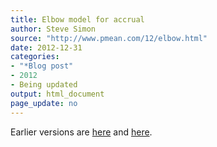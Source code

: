 ```yaml
---
title: Elbow model for accrual
author: Steve Simon
source: "http://www.pmean.com/12/elbow.html"
date: 2012-12-31
categories:
- "*Blog post"
- 2012
- Being updated
output: html_document
page_update: no
---
```


Earlier versions are [here][sim1] and [here][sim2].

[sim1]: http://www.pmean.com/12/elbow.html
[sim2]: http://new.pmean.com/accrual-elbow-model
